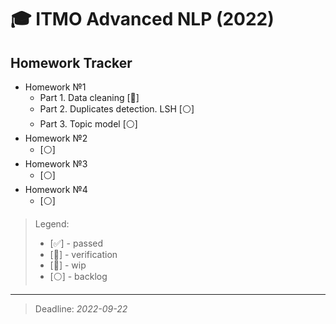 # 🎓 ITMO Advanced NLP (2022)

## Homework Tracker

- Homework №1
  - Part 1. Data cleaning \[:red_circle:\]
  - Part 2. Duplicates detection. LSH \[:white_circle:\]
  - Part 3. Topic model \[:white_circle:\]
- Homework №2
  - \[:white_circle:\]
- Homework №3
  - \[:white_circle:\]
- Homework №4
  - \[:white_circle:\]

> Legend:
> - \[:white_check_mark:\] - passed
> - \[:page_facing_up:\] - verification
> - \[:red_circle:\] - wip
> - \[:white_circle:\] - backlog

---

> Deadline: *2022-09-22*
